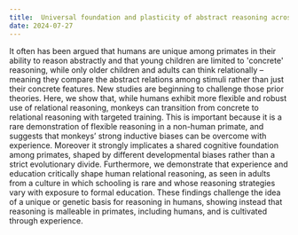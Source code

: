 ```yaml
---
title: 	Universal foundation and plasticity of abstract reasoning across culture, age, and species
date: 2024-07-27
---
```


It often has been argued that humans are unique among primates in their ability to reason abstractly and that young children are limited to 'concrete' reasoning, while only older children and adults can think relationally – meaning they compare the abstract relations among stimuli rather than just their concrete features. New studies are beginning to challenge those prior theories. Here, we show that, while humans exhibit more flexible and robust use of relational reasoning, monkeys can transition from concrete to relational reasoning with targeted training. This is important because it is a rare demonstration of flexible reasoning in a non-human primate, and suggests that monkeys’ strong inductive biases can be overcome with experience. Moreover it strongly implicates a shared cognitive foundation among primates, shaped by different developmental biases rather than a strict evolutionary divide. Furthermore, we demonstrate that experience and education critically shape human relational reasoning, as seen in adults from a culture in which schooling is rare and whose reasoning strategies vary with exposure to formal education. These findings challenge the idea of a unique or genetic basis for reasoning in humans, showing instead that reasoning is malleable in primates, including humans, and is cultivated through experience.

<!--more-->
